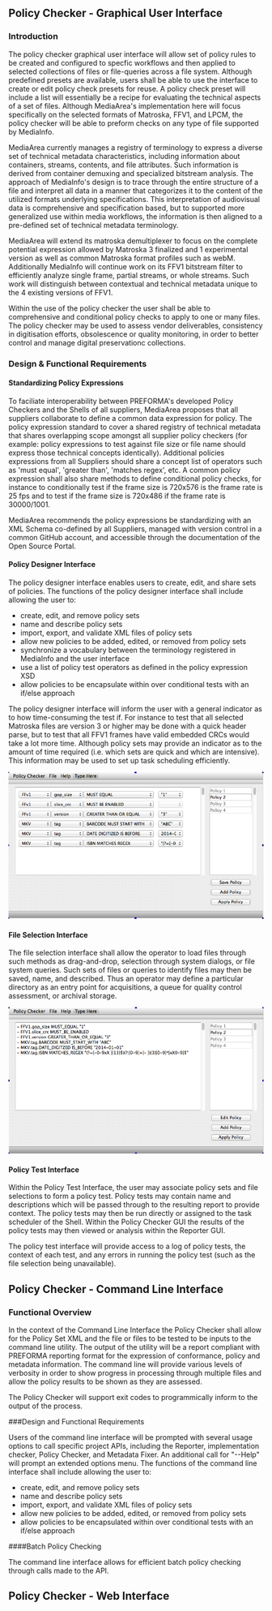 ## Policy Checker - Graphical User Interface

### Introduction

The policy checker graphical user interface will allow set of policy rules to be created and configured to specfic workflows and then applied to selected collections of files or file-queries across a file system. Although predefined presets are available, users shall be able to use the interface to create or edit policy check presets for reuse. A policy check preset will include a list will essentially be a recipe for evaluating the technical aspects of a set of files. Although MediaArea's implementation here will focus specifically on the selected formats of Matroska, FFV1, and LPCM, the policy checker will be able to preform checks on any type of file supported by MediaInfo.

MediaArea currently manages a registry of terminology to express a diverse set of technical metadata characteristics, including information about containers, streams, contents, and file attributes. Such information is derived from container demuxing and specialized bitstream analysis. The approach of MediaInfo's design is to trace through the entire structure of a file and interpret all data in a manner that categorizes it to the content of the utilized formats underlying specifications. This interpretation of audiovisual data is comprehensive and specification based, but to supported more generalized use within media workflows, the information is then aligned to a pre-defined set of technical metadata terminology.

MediaArea will extend its matroska demultiplexer to focus on the complete potential expression allowed by Matroska 3 finalized and 1 experimental version as well as common Matroska format profiles such as webM. Additionally MediaInfo will continue work on its FFV1 bitstream filter to efficiently analyze single frame, partial streams, or whole streams. Such work will distinguish between contextual and technical metadata unique to the 4 existing versions of FFV1.

Within the use of the policy checker the user shall be able to comprehensive and conditional policy checks to apply to one or many files. The policy checker may be used to assess vendor deliverables, consistency in digitisation efforts, obsolescence or quality monitoring, in order to better control and manage digital preservationc collections.

### Design & Functional Requirements

#### Standardizing Policy Expressions

To faciliate interoperability between PREFORMA's developed Policy Checkers and the Shells of all suppliers, MediaArea proposes that all suppliers collaborate to define a common data expression for policy. The policy expression standard to cover a shared registry of technical metadata that shares overlapping scope amongst all supplier policy checkers (for example: policy expressions to test against file size or file name should express those technical concepts identically). Additional policies expressions from all Suppliers should share a concept list of operators such as 'must equal', 'greater than', 'matches regex', etc. A common policy expression shall also share methods to define conditional policy checks, for instance to conditionally test if the frame size is 720x576 is the frame rate is 25 fps and to test if the frame size is 720x486 if the frame rate is 30000/1001.

MediaArea recommends the policy expressions be standardizing with an XML Schema co-defined by all Suppliers, managed with version control in a common GitHub account, and accessible through the documentation of the Open Source Portal.

#### Policy Designer Interface

The policy designer interface enables users to create, edit, and share sets of policies. The functions of the policy designer interface shall include allowing the user to:

- create, edit, and remove policy sets
- name and describe policy sets
- import, export, and validate XML files of policy sets
- allow new policies to be added, edited, or removed from policy sets
- synchronize a vocabulary between the terminology registered in MediaInfo and the user interface
- use a list of policy test operators as defined in the policy expression XSD
- allow policies to be encapsulate within over conditional tests with an if/else approach

The policy designer interface will inform the user with a general indicator as to how time-consuming the test if. For instance to test that all selected Matroska files are version 3 or higher may be done with a quick header parse, but to test that all FFV1 frames have valid embedded CRCs would take a lot more time. Although policy sets may provide an indicator as to the amount of time required (i.e. which sets are quick and which are intensive). This information may be used to set up task scheduling efficiently.

![policy designer interface](./Design/GUI/PolicyDesignerMockup.png)

#### File Selection Interface

The file selection interface shall allow the operator to load files through such methods as drag-and-drop, selection through system dialogs, or file system queries. Such sets of files or queries to identify files may then be saved, name, and described. Thus an operator may define a particular directory as an entry point for acquisitions, a queue for quality control assessment, or archival storage.

![policy selection interface](./Design/GUI/PolicySelectionMockup.png)

#### Policy Test Interface

Within the Policy Test Interface, the user may associate policy sets and file selections to form a policy test. Policy tests may contain name and descriptions which will be passed through to the resulting report to provide context. The policy tests may then be run directly or assigned to the task scheduler of the Shell. Within the Policy Checker GUI the results of the policy tests may then viewed or analysis within the Reporter GUI.

The policy test interface will provide access to a log of policy tests, the context of each test, and any errors in running the policy test (such as the file selection being unavailable).

## Policy Checker - Command Line Interface

### Functional Overview

In the context of the Command Line Interface the Policy Checker shall allow for the Policy Set XML and the file or files to be tested to be inputs to the command line utility. The output of the utility will be a report compliant with PREFORMA reporting format for the expression of conformance, policy and metadata information. The command line will provide various levels of verbosity in order to show progress in processing through multiple files and allow the policy results to be shown as they are assessed.

The Policy Checker will support exit codes to programmically inform to the output of the process.

###Design and Functional Requirements

Users of the command line interface will be prompted with several usage options to call specific project APIs, including the Reporter, implementation checker, Policy Checker, and Metadata Fixer. An additional call for "--Help" will prompt an extended options menu. The functions of the command line interface shall include allowing the user to:

- create, edit, and remove policy sets
- name and describe policy sets
- import, export, and validate XML files of policy sets
- allow new policies to be added, edited, or removed from policy sets
- allow policies to be encapsulated within over conditional tests with an if/else approach

####Batch Policy Checking

The command line interface allows for efficient batch policy checking through calls made to the API.

## Policy Checker - Web Interface


